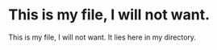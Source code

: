 # This is my file, I will not want.
This is my file, I will not want. It lies here in my directory.
